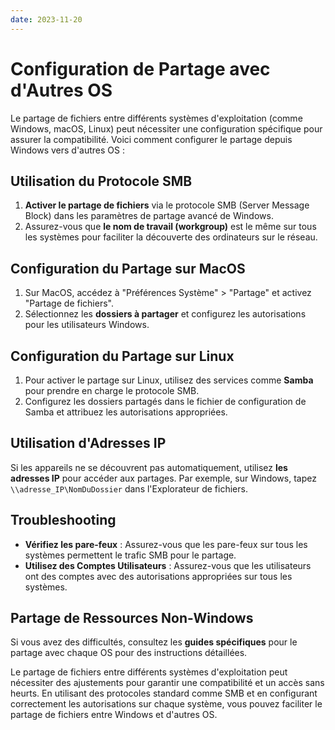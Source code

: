 ```yaml
---
date: 2023-11-20
---
```

# Configuration de Partage avec d'Autres OS

Le partage de fichiers entre différents systèmes d'exploitation (comme Windows, macOS, Linux) peut nécessiter une configuration spécifique pour assurer la compatibilité. Voici comment configurer le partage depuis Windows vers d'autres OS :

## Utilisation du Protocole SMB

1. **Activer le partage de fichiers** via le protocole SMB (Server Message Block) dans les paramètres de partage avancé de Windows.
2. Assurez-vous que **le nom de travail (workgroup)** est le même sur tous les systèmes pour faciliter la découverte des ordinateurs sur le réseau.

## Configuration du Partage sur MacOS

1. Sur MacOS, accédez à "Préférences Système" > "Partage" et activez "Partage de fichiers".
2. Sélectionnez les **dossiers à partager** et configurez les autorisations pour les utilisateurs Windows.

## Configuration du Partage sur Linux

1. Pour activer le partage sur Linux, utilisez des services comme **Samba** pour prendre en charge le protocole SMB.
2. Configurez les dossiers partagés dans le fichier de configuration de Samba et attribuez les autorisations appropriées.

## Utilisation d'Adresses IP

Si les appareils ne se découvrent pas automatiquement, utilisez **les adresses IP** pour accéder aux partages. Par exemple, sur Windows, tapez `\\adresse_IP\NomDuDossier` dans l'Explorateur de fichiers.

## Troubleshooting

- **Vérifiez les pare-feux** : Assurez-vous que les pare-feux sur tous les systèmes permettent le trafic SMB pour le partage.
- **Utilisez des Comptes Utilisateurs** : Assurez-vous que les utilisateurs ont des comptes avec des autorisations appropriées sur tous les systèmes.

## Partage de Ressources Non-Windows

Si vous avez des difficultés, consultez les **guides spécifiques** pour le partage avec chaque OS pour des instructions détaillées.

Le partage de fichiers entre différents systèmes d'exploitation peut nécessiter des ajustements pour garantir une compatibilité et un accès sans heurts. En utilisant des protocoles standard comme SMB et en configurant correctement les autorisations sur chaque système, vous pouvez faciliter le partage de fichiers entre Windows et d'autres OS.
